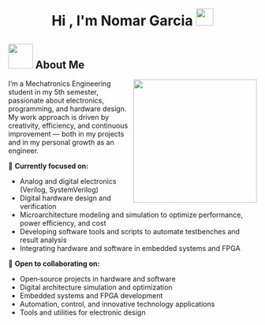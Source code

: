 <h1 align="center">Hi , I'm Nomar Garcia <img src="https://media.giphy.com/media/hvRJCLFzcasrR4ia7z/giphy.gif" width="35"></h1>

## <picture><img src="https://github.com/7oSkaaa/7oSkaaa/blob/main/Images/about_me.gif?raw=true" width=50px></picture> About Me

<picture> <img align="right" src="https://media.lordicon.com/icons/wired/gradient/2273-cpu.gif" width=250px></picture>

I’m a Mechatronics Engineering student in my 5th semester, passionate about electronics, programming, and hardware design.  
My work approach is driven by creativity, efficiency, and continuous improvement — both in my projects and in my personal growth as an engineer.

🔬 **Currently focused on:**
- Analog and digital electronics (Verilog, SystemVerilog)
- Digital hardware design and verification
- Microarchitecture modeling and simulation to optimize performance, power efficiency, and cost
- Developing software tools and scripts to automate testbenches and result analysis
- Integrating hardware and software in embedded systems and FPGA

🤝 **Open to collaborating on:**
- Open‑source projects in hardware and software
- Digital architecture simulation and optimization
- Embedded systems and FPGA development
- Automation, control, and innovative technology applications
- Tools and utilities for electronic design

<br>
